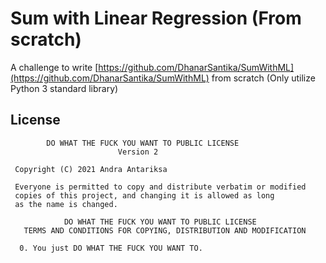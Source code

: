 # Sum with Linear Regression (From scratch)

A challenge to write [https://github.com/DhanarSantika/SumWithML](https://github.com/DhanarSantika/SumWithML) from scratch (Only utilize Python 3 standard library)

## License

```
        DO WHAT THE FUCK YOU WANT TO PUBLIC LICENSE 
                        Version 2 

 Copyright (C) 2021 Andra Antariksa

 Everyone is permitted to copy and distribute verbatim or modified 
 copies of this project, and changing it is allowed as long 
 as the name is changed. 

            DO WHAT THE FUCK YOU WANT TO PUBLIC LICENSE 
   TERMS AND CONDITIONS FOR COPYING, DISTRIBUTION AND MODIFICATION 

  0. You just DO WHAT THE FUCK YOU WANT TO.
```
